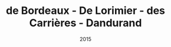 ---
title: de Bordeaux - De Lorimier - des Carrières - Dandurand
date: '2015'
type: ruelle_verte
district: rosemont
position: { lng: -73.58646199729138, lat: 45.54119027136801 }
---